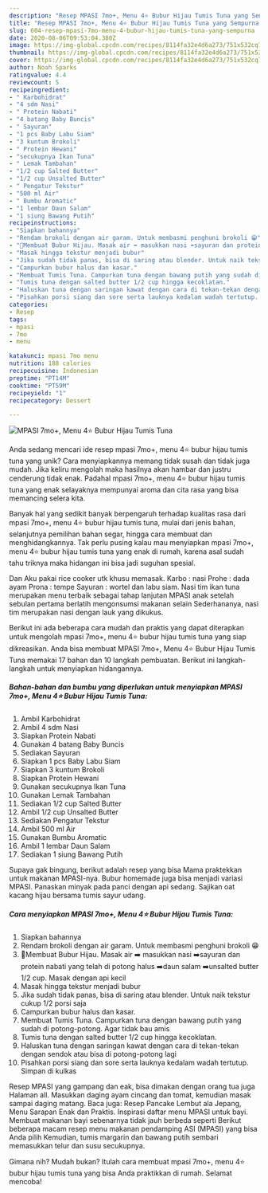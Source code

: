 ```yaml
---
description: "Resep MPASI 7mo+, Menu 4⭐️ Bubur Hijau Tumis Tuna yang Sempurna"
title: "Resep MPASI 7mo+, Menu 4⭐️ Bubur Hijau Tumis Tuna yang Sempurna"
slug: 604-resep-mpasi-7mo-menu-4-bubur-hijau-tumis-tuna-yang-sempurna
date: 2020-08-06T09:53:04.380Z
image: https://img-global.cpcdn.com/recipes/8114fa32e4d6a273/751x532cq70/mpasi-7mo-menu-4⭐️-bubur-hijau-tumis-tuna-foto-resep-utama.jpg
thumbnail: https://img-global.cpcdn.com/recipes/8114fa32e4d6a273/751x532cq70/mpasi-7mo-menu-4⭐️-bubur-hijau-tumis-tuna-foto-resep-utama.jpg
cover: https://img-global.cpcdn.com/recipes/8114fa32e4d6a273/751x532cq70/mpasi-7mo-menu-4⭐️-bubur-hijau-tumis-tuna-foto-resep-utama.jpg
author: Noah Sparks
ratingvalue: 4.4
reviewcount: 5
recipeingredient:
- " Karbohidrat"
- "4 sdm Nasi"
- " Protein Nabati"
- "4 batang Baby Buncis"
- " Sayuran"
- "1 pcs Baby Labu Siam"
- "3 kuntum Brokoli"
- " Protein Hewani"
- "secukupnya Ikan Tuna"
- " Lemak Tambahan"
- "1/2 cup Salted Butter"
- "1/2 cup Unsalted Butter"
- " Pengatur Tekstur"
- "500 ml Air"
- " Bumbu Aromatic"
- "1 lembar Daun Salam"
- "1 siung Bawang Putih"
recipeinstructions:
- "Siapkan bahannya"
- "Rendam brokoli dengan air garam. Untuk membasmi penghuni brokoli 😁"
- "🍚Membuat Bubur Hijau. Masak air ➡️ masukkan nasi ➡️sayuran dan protein nabati yang telah di potong halus ➡️daun salam ➡️unsalted butter 1/2 cup. Masak dengan api kecil"
- "Masak hingga tekstur menjadi bubur"
- "Jika sudah tidak panas, bisa di saring atau blender. Untuk naik tekstur cukup 1/2 porsi saja"
- "Campurkan bubur halus dan kasar."
- "Membuat Tumis Tuna. Campurkan tuna dengan bawang putih yang sudah di potong-potong. Agar tidak bau amis"
- "Tumis tuna dengan salted butter 1/2 cup hingga kecoklatan."
- "Haluskan tuna dengan saringan kawat dengan cara di tekan-tekan dengan sendok atau bisa di potong-potong lagi"
- "Pisahkan porsi siang dan sore serta lauknya kedalam wadah tertutup. Simpan di kulkas"
categories:
- Resep
tags:
- mpasi
- 7mo
- menu

katakunci: mpasi 7mo menu 
nutrition: 188 calories
recipecuisine: Indonesian
preptime: "PT14M"
cooktime: "PT59M"
recipeyield: "1"
recipecategory: Dessert

---
```



![MPASI 7mo+, Menu 4⭐️ Bubur Hijau Tumis Tuna](https://img-global.cpcdn.com/recipes/8114fa32e4d6a273/751x532cq70/mpasi-7mo-menu-4⭐️-bubur-hijau-tumis-tuna-foto-resep-utama.jpg)

Anda sedang mencari ide resep mpasi 7mo+, menu 4⭐️ bubur hijau tumis tuna yang unik? Cara menyiapkannya memang tidak susah dan tidak juga mudah. Jika keliru mengolah maka hasilnya akan hambar dan justru cenderung tidak enak. Padahal mpasi 7mo+, menu 4⭐️ bubur hijau tumis tuna yang enak selayaknya mempunyai aroma dan cita rasa yang bisa memancing selera kita.

Banyak hal yang sedikit banyak berpengaruh terhadap kualitas rasa dari mpasi 7mo+, menu 4⭐️ bubur hijau tumis tuna, mulai dari jenis bahan, selanjutnya pemilihan bahan segar, hingga cara membuat dan menghidangkannya. Tak perlu pusing kalau mau menyiapkan mpasi 7mo+, menu 4⭐️ bubur hijau tumis tuna yang enak di rumah, karena asal sudah tahu triknya maka hidangan ini bisa jadi suguhan spesial.

Dan Aku pakai rice cooker utk khusu memasak. Karbo : nasi Prohe : dada ayam Prona : tempe Sayuran : wortel dan labu siam. Nasi tim ikan tuna merupakan menu terbaik sebagai tahap lanjutan MPASI anak setelah sebulan pertama berlatih mengonsumsi makanan selain Sederhananya, nasi tim merupakan nasi dengan lauk yang dikukus.


Berikut ini ada beberapa cara mudah dan praktis yang dapat diterapkan untuk mengolah mpasi 7mo+, menu 4⭐️ bubur hijau tumis tuna yang siap dikreasikan. Anda bisa membuat MPASI 7mo+, Menu 4⭐️ Bubur Hijau Tumis Tuna memakai 17 bahan dan 10 langkah pembuatan. Berikut ini langkah-langkah untuk menyiapkan hidangannya.

<!--inarticleads1-->

##### Bahan-bahan dan bumbu yang diperlukan untuk menyiapkan MPASI 7mo+, Menu 4⭐️ Bubur Hijau Tumis Tuna:

1. Ambil  Karbohidrat
1. Ambil 4 sdm Nasi
1. Siapkan  Protein Nabati
1. Gunakan 4 batang Baby Buncis
1. Sediakan  Sayuran
1. Siapkan 1 pcs Baby Labu Siam
1. Siapkan 3 kuntum Brokoli
1. Siapkan  Protein Hewani
1. Gunakan secukupnya Ikan Tuna
1. Gunakan  Lemak Tambahan
1. Sediakan 1/2 cup Salted Butter
1. Ambil 1/2 cup Unsalted Butter
1. Sediakan  Pengatur Tekstur
1. Ambil 500 ml Air
1. Gunakan  Bumbu Aromatic
1. Ambil 1 lembar Daun Salam
1. Sediakan 1 siung Bawang Putih


Supaya gak bingung, berikut adalah resep yang bisa Mama praktekkan untuk makanan MPASI-nya. Bubur homemade juga bisa menjadi variasi MPASI. Panaskan minyak pada panci dengan api sedang. Sajikan oat kacang hijau bersama tumis sayur udang. 

<!--inarticleads2-->

##### Cara menyiapkan MPASI 7mo+, Menu 4⭐️ Bubur Hijau Tumis Tuna:

1. Siapkan bahannya
1. Rendam brokoli dengan air garam. Untuk membasmi penghuni brokoli 😁
1. 🍚Membuat Bubur Hijau. Masak air ➡️ masukkan nasi ➡️sayuran dan protein nabati yang telah di potong halus ➡️daun salam ➡️unsalted butter 1/2 cup. Masak dengan api kecil
1. Masak hingga tekstur menjadi bubur
1. Jika sudah tidak panas, bisa di saring atau blender. Untuk naik tekstur cukup 1/2 porsi saja
1. Campurkan bubur halus dan kasar.
1. Membuat Tumis Tuna. Campurkan tuna dengan bawang putih yang sudah di potong-potong. Agar tidak bau amis
1. Tumis tuna dengan salted butter 1/2 cup hingga kecoklatan.
1. Haluskan tuna dengan saringan kawat dengan cara di tekan-tekan dengan sendok atau bisa di potong-potong lagi
1. Pisahkan porsi siang dan sore serta lauknya kedalam wadah tertutup. Simpan di kulkas


Resep MPASI yang gampang dan eak, bisa dimakan dengan orang tua juga Halaman all. Masukkan daging ayam cincang dan tomat, kemudian masak sampai daging matang. Baca juga: Resep Pancake Lembut ala Jepang, Menu Sarapan Enak dan Praktis. Inspirasi daftar menu MPASI untuk bayi. Membuat makanan bayi sebenarnya tidak jauh berbeda seperti Berikut beberapa macam resep menu makanan pendamping ASI (MPASI) yang bisa Anda pilih Kemudian, tumis margarin dan bawang putih sembari memasukkan telur dan susu secukupnya. 

Gimana nih? Mudah bukan? Itulah cara membuat mpasi 7mo+, menu 4⭐️ bubur hijau tumis tuna yang bisa Anda praktikkan di rumah. Selamat mencoba!
